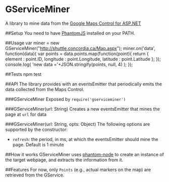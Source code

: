 GServiceMiner
=============

A library to mine data from the <a href="http://www.shabdar.org/asp-net/70-google-maps-control-for-aspnet-part-1.html">Google Maps Control for ASP.NET</a>


##Setup
You need to have <a href="https://github.com/ariya/phantomjs">PhantomJS</a> installed on your PATH.


##Usage
    var miner = new GServiceMiner("http://shuttle.concordia.ca/Map.aspx");
    miner.on('data', function(data){
	var points = data.points.map(function(point){
	    return {
		element : point.ID,
		longitude : point.Longitude,
		latitude : point.Latitude
	    };
	});
	console.log( 'new data ='+JSON.stringify(points, null, 4) );
    });


##Tests
	npm test


##API
The library provides with an eventsEmitter that periodically emits the data collected from the Maps Control.

###GServiceMiner
Exposed by `require('gserviceminer')`

###GServiceMiner(url: String)
Creates a new eventsEmitter that mines the page at `url` for data

###GServiceMiner(url: String, opts: Object)
The following options are supported by the constructor:

- `refresh`: the period, in ms, at which the eventsEmitter should mine the page. Default is 1 minute


##How it works
GServiceMiner uses <a href="https://github.com/sgentle/phantomjs-node/wiki">phantom-node</a> to create an instance of the target webpage, and extracts the information from it.


##Features
For now, only `Points` (e.g., actual markers on the map) are retrieved from the GService.